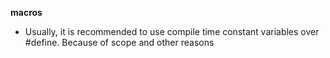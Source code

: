 **macros**
- Usually, it is recommended to use compile time constant variables
    over #define. Because of scope and other reasons